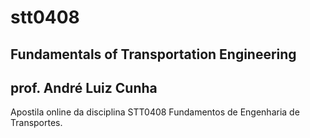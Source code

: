 # stt0408
## Fundamentals of Transportation Engineering
**prof. André Luiz Cunha**
---

Apostila online da disciplina STT0408 Fundamentos de Engenharia de Transportes.
